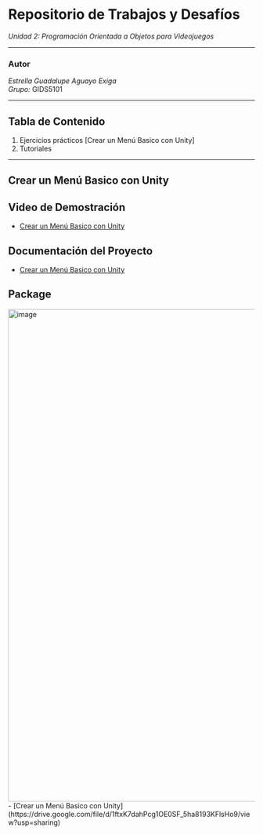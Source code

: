 #  Repositorio de Trabajos y Desafíos  
*Unidad 2: Programación Orientada a Objetos para Videojuegos*

---

###  Autor  
*Estrella Guadalupe Aguayo Exiga*  
*Grupo:* GIDS5101  

---

##  Tabla de Contenido  
1. Ejercicios prácticos
   [Crear un Menú Basico con Unity]
2. Tutoriales 

---

##  Crear un Menú Basico con Unity

## Video de Demostración
- [Crear un Menú Basico con Unity](https://drive.google.com/file/d/1djI4tIvWnK5vm0k97sP3n4cZr-7avqzd/view?usp=sharing)

## Documentación del Proyecto
- [Crear un Menú Basico con Unity](https://drive.google.com/file/d/1qj0G-KD-LDyN7sTVGOhP29lXu5NY6GJi/view?usp=sharing)  

## Package  
<img width="1915" height="1004" alt="image" src="https://github.com/user-attachments/assets/7b8ac331-8c35-44c7-961e-736a1abc2b6e" />
- [Crear un Menú Basico con Unity](https://drive.google.com/file/d/1ftxK7dahPcg1OE0SF_5ha8193KFlsHo9/view?usp=sharing)  
